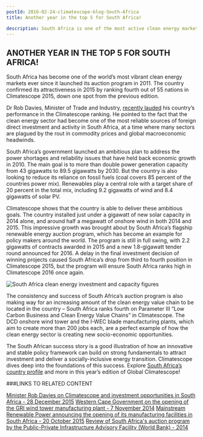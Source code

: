```yaml
---
postId: 2016-02-24-climatescope-blog-South-Africa
title: Another year in the top 5 for South Africa!

description: South Africa is one of the most active clean energy markets. Read this post to find out more.
---
```

## ANOTHER YEAR IN THE TOP 5 FOR SOUTH AFRICA!

South Africa has become one of the world’s most vibrant clean energy markets ever since it launched its auction program in 2011. The country confirmed its attractiveness in 2015 by ranking fourth out of 55 nations in Climatescope 2015, down one spot from the previous edition.

Dr Rob Davies, Minister of Trade and Industry, [recently lauded](http://www.sanews.gov.za/features/south-africa-open-business) his country’s performance in the Climatescope ranking. He pointed to the fact that the clean energy sector had become one of the most reliable sources of foreign direct investment and activity in South Africa, at a time where many sectors are plagued by the rout in commodity prices and global macroeconomic headwinds.

South Africa’s government launched an ambitious plan to address the power shortages and reliability issues that have held back economic growth in 2010. The main goal is to more than double power generation capacity from 43 gigawatts to 89.5 gigawatts by 2030. But the country is also looking to reduce its reliance on fossil fuels (coal covers 85 percent of the countries power mix). Renewables play a central role with a target share of 20 percent in the total mix, including 9.2 gigawatts of wind and 8.4 gigawatts of solar PV. 

Climatescope shows that the country is able to deliver these ambitious goals. The country installed just under a gigawatt of new solar capacity in 2014 alone, and around half a megawatt of onshore wind in both 2014 and 2015. This impressive growth was brought about by South Africa’s flagship renewable energy auction program, which has become an example for policy makers around the world. The program is still in full swing, with 2.2 gigawatts of contracts awarded in 2015 and a new 1.8-gigawatt tender round announced for 2016. A delay in the final investment decision of winning projects caused South Africa’s drop from third to fourth position in Climatescope 2015, but the program will ensure South Africa ranks high in Climatescope 2016 once again. 

![South Africa clean energy investment and capacity figures](http://global-climatescope.org/assets/images/content/blog-SA-chart-24022016.png)

The consistency and success of South Africa’s auction program is also making way for an increasing amount of the clean energy value chain to be located in the country – South Africa ranks fourth on Parameter III “Low Carbon Business and Clean Energy Value Chains” in Climatescope. The DCD onshore wind tower and the I-WEC blade manufacturing plants, which aim to create more than 200 jobs each, are a perfect example of how the clean energy sector is creating new socio-economic opportunities. 

The South African success story is a good illustration of how an innovative and stable policy framework can build on strong fundamentals to attract investment and deliver a socially-inclusive energy transition. Climatescope dives deep into the foundations of this success. Explore [South Africa’s country profile](http://global-climatescope.org/en/country/south-africa/#/details) and more in this year’s edition of Global Climatescope!

###LINKS TO RELATED CONTENT

[Minister Rob Davies on Climatescope and investment opportunities in South Africa - 28 December 2015](http://www.sanews.gov.za/features/south-africa-open-business)
[Western Cape Government on the opening of the GRI wind tower manufacturing plant - 7 November 2014](https://www.westerncape.gov.za/speech/gri-south-africa-opens-new-wind-tower-mast-manufacturing-plant)
[Mainstream Renewable Power announcing the opening of its manufacturing facilities in South Africa - 20 October 2015](http://mainstreamrp.com/mainstream-renewable-power-to-take-delivery-of-south-africas-largest-locally-manufactured-wind-turbine-tower-order/)
[Review of South Africa's auction program by the Public-Private Infrastructure Advisory Facility (World Bank) - 2014](http://www.gsb.uct.ac.za/files/PPIAFReport.pdf)
